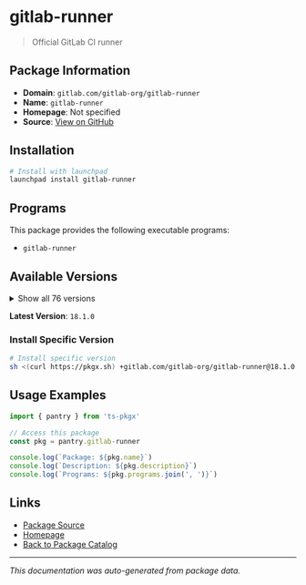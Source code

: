 # gitlab-runner

> Official GitLab CI runner

## Package Information

- **Domain**: `gitlab.com/gitlab-org/gitlab-runner`
- **Name**: `gitlab-runner`
- **Homepage**: Not specified
- **Source**: [View on GitHub](https://github.com/pkgxdev/pantry/tree/main/projects/gitlab.com/gitlab-org/gitlab-runner/package.yml)

## Installation

```bash
# Install with launchpad
launchpad install gitlab-runner
```

## Programs

This package provides the following executable programs:

- `gitlab-runner`

## Available Versions

<details>
<summary>Show all 76 versions</summary>

- `18.1.0`, `18.0.3`, `18.0.2`, `18.0.1`, `18.0.0`
- `17.11.3`, `17.11.2`, `17.11.1`, `17.11.0`, `17.10.2`
- `17.10.1`, `17.10.0`, `17.9.3`, `17.9.2`, `17.9.1`
- `17.9.0`, `17.8.5`, `17.8.4`, `17.8.3`, `17.8.2`
- `17.8.1`, `17.8.0`, `17.7.1`, `17.7.0`, `17.6.0`
- `17.5.5`, `17.5.4`, `17.5.3`, `17.5.2`, `17.5.1`
- `17.5.0`, `17.4.2`, `17.4.1`, `17.4.0`, `17.3.3`
- `17.3.2`, `17.3.1`, `17.3.0`, `17.2.3`, `17.2.2`
- `17.2.1`, `17.2.0`, `17.1.2`, `17.1.1`, `17.1.0`
- `17.0.3`, `17.0.2`, `17.0.1`, `17.0.0`, `16.11.4`
- `16.11.3`, `16.11.2`, `16.11.1`, `16.11.0`, `16.10.1`
- `16.10.0`, `16.9.2`, `16.9.1`, `16.9.0`, `16.8.1`
- `16.8.0`, `16.7.0`, `16.6.2`, `16.6.1`, `16.6.0`
- `16.5.0`, `16.4.2`, `16.4.1`, `16.4.0`, `16.3.3`
- `16.3.2`, `16.3.1`, `16.3.0`, `16.2.3`, `16.2.2`
- `16.2.1`

</details>

**Latest Version**: `18.1.0`

### Install Specific Version

```bash
# Install specific version
sh <(curl https://pkgx.sh) +gitlab.com/gitlab-org/gitlab-runner@18.1.0 -- $SHELL -i
```

## Usage Examples

```typescript
import { pantry } from 'ts-pkgx'

// Access this package
const pkg = pantry.gitlab-runner

console.log(`Package: ${pkg.name}`)
console.log(`Description: ${pkg.description}`)
console.log(`Programs: ${pkg.programs.join(', ')}`)
```

## Links

- [Package Source](https://github.com/pkgxdev/pantry/tree/main/projects/gitlab.com/gitlab-org/gitlab-runner/package.yml)
- [Homepage](#)
- [Back to Package Catalog](../package-catalog.md)

---

*This documentation was auto-generated from package data.*
